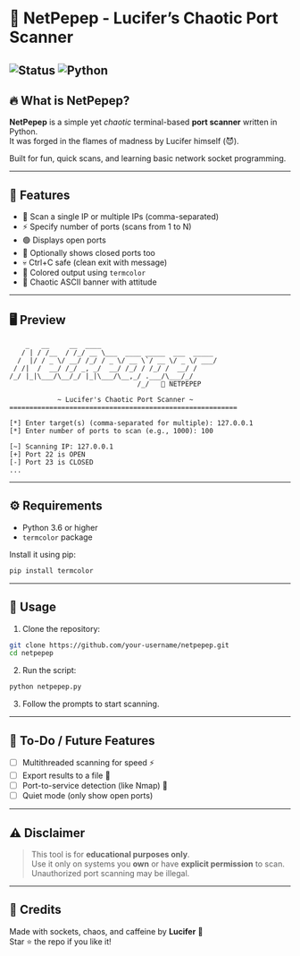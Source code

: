 
# 🐸 NetPepep - Lucifer’s Chaotic Port Scanner

![Status](https://img.shields.io/badge/Status-Active-brightgreen?style=flat-square)
![Python](https://img.shields.io/badge/Python-3.6%2B-blue.svg?style=flat-square)
---

## 🔥 What is NetPepep?

**NetPepep** is a simple yet *chaotic* terminal-based **port scanner** written in Python.  
It was forged in the flames of madness by Lucifer himself (😈).  

Built for fun, quick scans, and learning basic network socket programming.

---

## 🧠 Features

- 🎯 Scan a single IP or multiple IPs (comma-separated)
- ⚡ Specify number of ports (scans from 1 to N)
- 🟢 Displays open ports
- 🔴 Optionally shows closed ports too
- 💀 Ctrl+C safe (clean exit with message)
- 🌈 Colored output using `termcolor`
- 🐸 Chaotic ASCII banner with attitude

---

## 🖥️ Preview

```
    _   __     __  ____                              
   / | / /__  / /_/ __ \___  ____ _____  ___  _____  
  /  |/ / _ \/ __/ /_/ / _ \/ __ \`/ __ \/ _ \/ ___/  
 / /|  /  __/ /_/ _, _/  __/ /_/ / /_/ /  __/ /      
/_/ |_|\___/\__/_/ |_|\___/\__,_/ .___/\___/_/       
                                /_/   🐸 NETPEPEP

            ~ Lucifer's Chaotic Port Scanner ~
=========================================================

[*] Enter target(s) (comma-separated for multiple): 127.0.0.1
[*] Enter number of ports to scan (e.g., 1000): 100

[~] Scanning IP: 127.0.0.1
[+] Port 22 is OPEN
[-] Port 23 is CLOSED
...
```

---

## ⚙️ Requirements

- Python 3.6 or higher
- `termcolor` package

Install it using pip:

```bash
pip install termcolor
```

---

## 🚀 Usage

1. Clone the repository:

```bash
git clone https://github.com/your-username/netpepep.git
cd netpepep
```

2. Run the script:

```bash
python netpepep.py
```

3. Follow the prompts to start scanning.

---

## 🧩 To-Do / Future Features

- [ ] Multithreaded scanning for speed ⚡
- [ ] Export results to a file 📁
- [ ] Port-to-service detection (like Nmap) 🧠
- [ ] Quiet mode (only show open ports)

---

## ⚠️ Disclaimer

> This tool is for **educational purposes only**.  
> Use it only on systems you **own** or have **explicit permission** to scan.  
> Unauthorized port scanning may be illegal.

---

## 🤝 Credits

Made with sockets, chaos, and caffeine by **Lucifer** 🐸  
Star ⭐ the repo if you like it!
